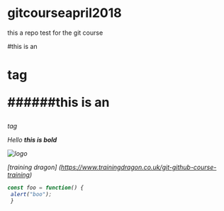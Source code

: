 # gitcourseapril2018
this a repo test for the git course

#this is an <h1> tag

######this is an <h6> tag

*Hello*
__this is bold__

![logo](https://assets-cdn.github.com/images/modules/logos_page/Octocat.png)

[training dragon] (https://www.trainingdragon.co.uk/git-github-course-training)

```javascript
const foo = function() {
 alert("boo");
 }
```